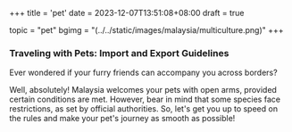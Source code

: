 +++
title = 'pet'
date = 2023-12-07T13:51:08+08:00
draft = true

topic = "pet"
bgimg = "(../../static/images/malaysia/multiculture.png)"
+++

### Traveling with Pets: Import and Export Guidelines

Ever wondered if your furry friends can accompany you across borders?

Well, absolutely! Malaysia welcomes your pets with open arms, provided certain conditions are met. However, bear in mind that some species face restrictions, as set by official authorities. So, let's get you up to speed on the rules and make your pet's journey as smooth as possible!
